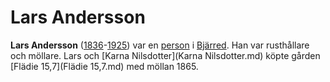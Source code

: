# Lars Andersson

**Lars Andersson** ([1836](1836.md)-[1925](1925.md)) var en [person](person.md) i [Bjärred](Bjärred.md). Han var rusthållare och möllare. Lars och [Karna Nilsdotter](Karna Nilsdotter.md) köpte gården [Flädie 15,7](Flädie 15,7.md) med möllan 1865.
